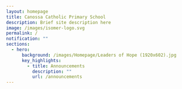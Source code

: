 ```yaml
---
layout: homepage
title: Canossa Catholic Primary School
description: Brief site description here
image: /images/isomer-logo.svg
permalink: /
notification: ""
sections:
  - hero:
      background: /images/Homepage/Leaders of Hope (1920x602).jpg
      key_highlights:
        - title: Announcements
          description: ""
          url: /announcements
---
```

